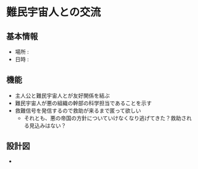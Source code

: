 # 難民宇宙人との交流
## 基本情報
* 場所 : 
* 日時 : 

## 機能
* 主人公と難民宇宙人とが友好関係を結ぶ
* 難民宇宙人が悪の組織の幹部の科学担当であることを示す
* 救難信号を発信するので救助が来るまで匿って欲しい
  * それとも、悪の帝国の方針についていけなくなり逃げてきた？救助される見込みはない？

## 設計図
* 
